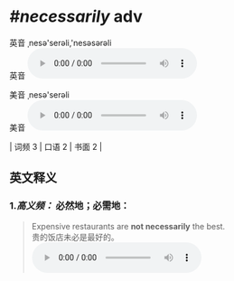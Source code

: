 # ***\#necessarily*** adv
英音 ˌnesə'serəli,'nesəsərəli  
英音
<audio src="./media/necessarily1--.aac" controls="controls"></audio>

美音 ˌnesə'serəli  
美音
<audio src="./media/necessarily.aac" controls="controls"></audio>



| 词频 3 | 口语 2 | 书面 2 |  

英文释义
---
### 1.*高义频：* **必然地；必需地：**  

 > Expensive restaurants are **not necessarily** the best.  
 > 贵的饭店未必是最好的。    
<audio src="./media/necessarily-1.aac" controls="controls"></audio>


